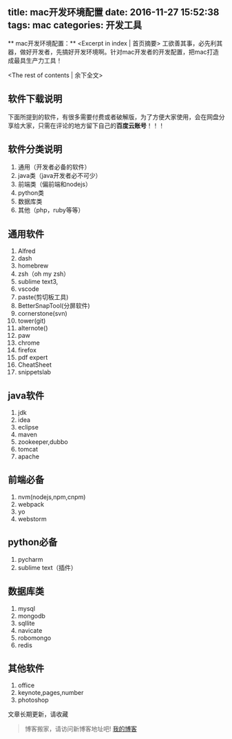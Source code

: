 title: mac开发环境配置
date: 2016-11-27 15:52:38
tags: mac
categories: 开发工具
---
** mac开发环境配置：** <Excerpt in index | 首页摘要>
工欲善其事，必先利其器，做好开发者，先搞好开发环境啊。针对mac开发者的开发配置，把mac打造成最具生产力工具！
<!-- more -->
<The rest of contents | 余下全文>

## 软件下载说明
下面所提到的软件，有很多需要付费或者破解版，为了方便大家使用，会在网盘分享给大家，只需在评论的地方留下自己的**百度云账号**！！！

## 软件分类说明
1. 通用（开发者必备的软件）
2. java类（java开发者必不可少）
3. 前端类（偏前端和nodejs）
4. python类
5. 数据库类
6. 其他（php，ruby等等）

## 通用软件
1. Alfred
2. dash
3. homebrew
4. zsh（oh my zsh）
5. sublime text3,
6. vscode
7. paste(剪切板工具)
8. BetterSnapTool(分屏软件)
9. cornerstone(svn)
10. tower(git)
11. alternote()
12. paw
13. chrome
14. firefox
15. pdf expert
16. CheatSheet
17. snippetslab

## java软件
1. jdk
2. idea
3. eclipse
4. maven
5. zookeeper,dubbo
6. tomcat
7. apache

## 前端必备
1. nvm(nodejs,npm,cnpm)
2. webpack
3. yo
4. webstorm


## python必备
1. pycharm
2. sublime text（插件）

## 数据库类
1. mysql
2. mongodb
3. sqllite
4. navicate
5. robomongo
6. redis

## 其他软件
1. office
2. keynote,pages,number
3. photoshop

文章长期更新，请收藏











> 博客搬家，请访问新博客地址吧! [我的博客][1]

[1]: https://www.duduhuahua.cn
